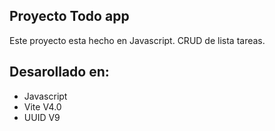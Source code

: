 ## Proyecto Todo app

Este proyecto esta hecho en Javascript. CRUD de lista tareas.

## Desarollado en:

- Javascript
- Vite V4.0
- UUID V9